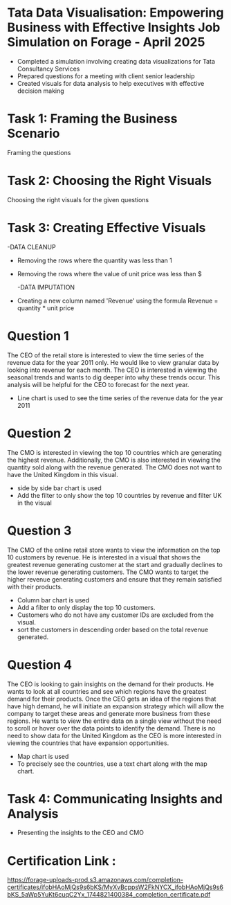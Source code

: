 # Tata Data Visualisation: Empowering Business with Effective Insights Job Simulation on Forage - April 2025

 * Completed a simulation involving creating data visualizations for Tata
   Consultancy Services
 * Prepared questions for a meeting with client senior leadership
 * Created visuals for data analysis to help executives with effective decision
   making
    
# Task 1: Framing the Business Scenario
Framing the questions
# Task 2: Choosing the Right Visuals
Choosing the right visuals for the given questions
# Task 3: Creating Effective Visuals
 -DATA CLEANUP
* Removing the rows where the quantity was less than 1
* Removing the rows where the value of  unit price was less than $
  
  -DATA IMPUTATION
 * Creating a new column named 'Revenue' using the formula
              Revenue = quantity * unit price

# Question 1
The CEO of the retail store is interested to view the time series of the revenue data for the year 2011 only. He would like to view granular data by looking into revenue for each month. The CEO is interested in viewing the seasonal trends and wants to dig deeper into why these trends occur. This analysis will be helpful for the CEO to forecast for the next year.

* Line chart is used to see the time series of the revenue data for the year 2011

# Question 2
The CMO is interested in viewing the top 10 countries which are generating the highest revenue. Additionally, the CMO is also interested in viewing the quantity sold along with the revenue generated. The CMO does not want to have the United Kingdom in this visual.

* side by side bar chart is used
* Add the filter to only show the top 10 countries by revenue and filter UK in the visual
  
# Question 3
The CMO of the online retail store wants to view the information on the top 10 customers by revenue. He is interested in a visual that shows the greatest revenue generating customer at the start and gradually declines to the lower revenue generating customers. The CMO wants to target the higher revenue generating customers and ensure that they remain satisfied with their products.

* Column bar chart is used
* Add a filter to only display the top 10 customers.
* Customers who do not have any customer IDs are excluded from the visual.
* sort the customers in descending order based on the total revenue generated.
  
# Question 4
The CEO is looking to gain insights on the demand for their products. He wants to look at all countries and see which regions have the greatest demand for their products. Once the CEO gets an idea of the regions that have high demand, he will initiate an expansion strategy which will allow the company to target these areas and generate more business from these regions. He wants to view the entire data on a single view without the need to scroll or hover over the data points to identify the demand. There is no need to show data for the United Kingdom as the CEO is more interested in viewing the countries that have expansion opportunities.

* Map chart is used
* To precisely see the countries, use a text chart along with the map chart.

# Task 4: Communicating Insights and Analysis
* Presenting the insights  to the CEO and CMO
  
 # Certification Link : 
https://forage-uploads-prod.s3.amazonaws.com/completion-certificates/ifobHAoMjQs9s6bKS/MyXvBcppsW2FkNYCX_ifobHAoMjQs9s6bKS_5aWp5YuKt6cuqC2Yx_1744821400384_completion_certificate.pdf
